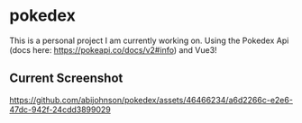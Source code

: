 # pokedex

This is a personal project I am currently working on. Using the Pokedex Api (docs here: https://pokeapi.co/docs/v2#info) and Vue3!

## Current Screenshot

https://github.com/abijohnson/pokedex/assets/46466234/a6d2266c-e2e6-47dc-942f-24cdd3899029

